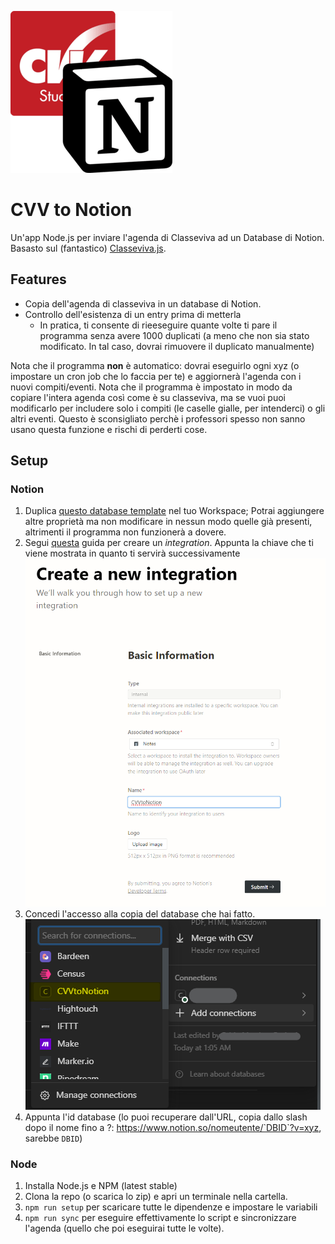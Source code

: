 ![Logo](img/logo.png)
# CVV to Notion

Un'app Node.js per inviare l'agenda di Classeviva ad un Database di Notion. Basasto sul (fantastico) [Classeviva.js](https://github.com/47PADO47/Classeviva.js/).

## Features

- Copia dell'agenda di classeviva in un database di Notion.
- Controllo dell'esistenza di un entry prima di metterla
  - In pratica, ti consente di rieeseguire quante volte ti pare il programma senza avere 1000 duplicati (a meno che non sia stato modificato. In tal caso, dovrai rimuovere il duplicato manualmente)

Nota che il programma **non** è automatico: dovrai eseguirlo ogni xyz (o impostare un cron job che lo faccia per te) e aggiornerà l'agenda con i nuovi compiti/eventi. Nota che il programma è impostato in modo da copiare l'intera agenda così come è su classeviva, ma se vuoi puoi modificarlo per includere solo i compiti (le caselle gialle, per intenderci) o gli altri eventi.
Questo è sconsigliato perchè i professori spesso non sanno usano questa funzione e rischi di perderti cose.

## Setup

### Notion

1. Duplica [questo database template](https://fabio53443.notion.site/3a3450e03cc64560adcad5139f191ab3) nel tuo Workspace; Potrai aggiungere altre proprietà ma non modificare in nessun modo quelle già presenti, altrimenti il programma non funzionerà a dovere.
2. Segui [questa](https://developers.notion.com/docs/create-a-notion-integration#create-your-integration-in-notion) guida per creare un _integration_. Appunta la chiave che ti viene mostrata in quanto ti servirà successivamente
![Integration](img/image.png) 
3. Concedi l'accesso alla copia del database che hai fatto.
![db](img/db.png)
4. Appunta l'id database (lo puoi recuperare dall'URL, copia dallo slash dopo il nome fino a ?: https://www.notion.so/nomeutente/`DBID`?v=xyz, sarebbe `DBID`)

### Node

1. Installa Node.js e NPM (latest stable)
2. Clona la repo (o scarica lo zip) e apri un terminale nella cartella. 
3. `npm run setup` per scaricare tutte le dipendenze e impostare le variabili
4. `npm run sync` per eseguire effettivamente lo script e sincronizzare l'agenda (quello che poi eseguirai tutte le volte).

